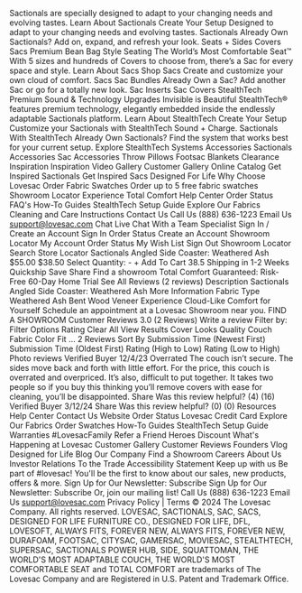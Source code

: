 Sactionals are specially designed to adapt to your changing needs and evolving tastes. Learn About Sactionals Create Your Setup Designed to adapt to your changing needs and evolving tastes. Sactionals Already Own Sactionals? Add on, expand, and refresh your look. Seats + Sides Covers Sacs Premium Bean Bag Style Seating The World’s Most Comfortable Seat™ With 5 sizes and hundreds of Covers to choose from, there’s a Sac for every space and style. Learn About Sacs Shop Sacs Create and customize your own cloud of comfort. Sacs Sac Bundles Already Own a Sac? Add another Sac or go for a totally new look. Sac Inserts Sac Covers StealthTech Premium Sound & Technology Upgrades Invisible is Beautiful StealthTech® features premium technology, elegantly embedded inside the endlessly adaptable Sactionals platform. Learn About StealthTech Create Your Setup Customize your Sactionals with StealthTech Sound + Charge. Sactionals With StealthTech Already Own Sactionals? Find the system that works best for your current setup. Explore StealthTech Systems Accessories Sactionals Accessories Sac Accessories Throw Pillows Footsac Blankets Clearance Inspiration Inspiration Video Gallery Customer Gallery Online Catalog Get Inspired Sactionals Get Inspired Sacs Designed For Life Why Choose Lovesac Order Fabric Swatches Order up to 5 free fabric swatches Showroom Locator Experience Total Comfort Help Center Order Status FAQ's How-To Guides StealthTech Setup Guide Explore Our Fabrics Cleaning and Care Instructions Contact Us Call Us (888) 636-1223 Email Us support@lovesac.com Chat Live Chat With a Team Specialist Sign In / Create an Account Sign In Order Status Create an Account Showroom Locator My Account Order Status My Wish List Sign Out Showroom Locator Search Store Locator Sactionals Angled Side Coaster: Weathered Ash $55.00 $38.50 Select Quantity: - + Add To Cart 38.5 Shipping in 1-2 Weeks Quickship Save Share Find a showroom Total Comfort Guaranteed: Risk-Free 60-Day Home Trial See All Reviews (2 reviews) Description Sactionals Angled Side Coaster: Weathered Ash More Information Fabric Type Weathered Ash Bent Wood Veneer Experience Cloud-Like Comfort for Yourself Schedule an appointment at a Lovesac Showroom near you. FIND A SHOWROOM Customer Reviews 3.0 (2 Reviews) Write a review Filter by: Filter Options Rating Clear All View Results Cover Looks Quality Couch Fabric Color Fit ... 2 Reviews Sort By Submission Time (Newest First) Submission Time (Oldest First) Rating (High to Low) Rating (Low to High) Photo reviews Verified Buyer 12/4/23 Overrated The couch isn’t secure. The sides move back and forth with little effort. For the price, this couch is overrated and overpriced. It’s also, difficult to put together. It takes two people so if you buy this thinking you’ll remove covers with ease for cleaning, you’ll be disappointed. Share Was this review helpful? (4) (16) Verified Buyer 3/12/24 Share Was this review helpful? (0) (0) Resources Help Center Contact Us Website Order Status Lovesac Credit Card Explore Our Fabrics Order Swatches How-To Guides StealthTech Setup Guide Warranties #LovesacFamily Refer a Friend Heroes Discount What's Happening at Lovesac Customer Gallery Customer Reviews Founders Vlog Designed for Life Blog Our Company Find a Showroom Careers About Us Investor Relations To the Trade Accessibility Statement Keep up with us Be part of #lovesac! You'll be the first to know about our sales, new products, offers & more. Sign Up for Our Newsletter: Subscribe Sign Up for Our Newsletter: Subscribe Or, join our mailing list! Call Us (888) 636-1223 Email Us support@lovesac.com Privacy Policy | Terms © 2024 The Lovesac Company. All rights reserved. LOVESAC, SACTIONALS, SAC, SACS, DESIGNED FOR LIFE FURNITURE CO., DESIGNED FOR LIFE, DFL, LOVESOFT, ALWAYS FITS, FOREVER NEW, ALWAYS FITS, FOREVER NEW, DURAFOAM, FOOTSAC, CITYSAC, GAMERSAC, MOVIESAC, STEALTHTECH, SUPERSAC, SACTIONALS POWER HUB, SIDE, SQUATTOMAN, THE WORLD'S MOST ADAPTABLE COUCH, THE WORLD'S MOST COMFORTABLE SEAT and TOTAL COMFORT are trademarks of The Lovesac Company and are Registered in U.S. Patent and Trademark Office.